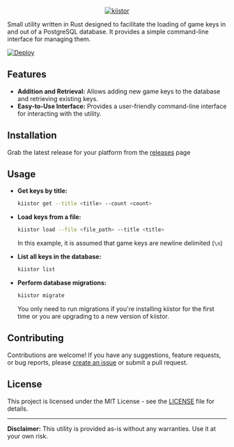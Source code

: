 <p align="center">
  <a href="https://github.com/tatupesonen/kiistor">
    <picture>
      <source media="(prefers-color-scheme: dark)" srcset="https://github.com/tatupesonen/kiistor/assets/7150217/89625127-4602-4bff-9186-3c5b8417f305">
      <img src="https://github.com/tatupesonen/kiistor/assets/7150217/89625127-4602-4bff-9186-3c5b8417f305" alt="kiistor" />
    </picture>
  </a>


Small utility written in Rust designed to facilitate the loading of game keys in and out of a PostgreSQL database. It provides a simple command-line interface for managing them.
</p>

[![Deploy](https://github.com/tatupesonen/kiistor/actions/workflows/release.yml/badge.svg)](https://github.com/tatupesonen/kiistor/actions/workflows/release.yml)

## Features
- **Addition and Retrieval:** Allows adding new game keys to the database and retrieving existing keys.
- **Easy-to-Use Interface:** Provides a user-friendly command-line interface for interacting with the utility.

## Installation
Grab the latest release for your platform from the [releases](https://github.com/tatupesonen/kiistor/releases/latest) page

## Usage

- **Get keys by title:**

  ```bash
  kiistor get --title <title> --count <count>
  ```

- **Load keys from a file:**

  ```bash
  kiistor load --file <file_path> --title <title>
  ```
  In this example, it is assumed that game keys are newline delimited (`\n`)

- **List all keys in the database:**

  ```bash
  kiistor list
  ```

- **Perform database migrations:**

  ```bash
  kiistor migrate
  ```
  You only need to run migrations if you're installing kiistor for the first time or you are upgrading to a new version of kiistor.

## Contributing

Contributions are welcome! If you have any suggestions, feature requests, or bug reports, please [create an issue](https://github.com/tatupesonen/kiistor/issues) or submit a pull request.

## License

This project is licensed under the MIT License - see the [LICENSE](LICENSE) file for details.

---

**Disclaimer:** This utility is provided as-is without any warranties. Use it at your own risk.
